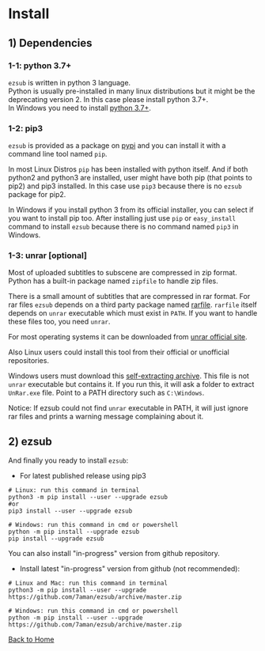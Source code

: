 # Install

## 1) Dependencies

### 1-1: python 3.7+

`ezsub` is written in python 3 language.  
Python is usually pre-installed in many linux distributions but it might be the deprecating version 2. In this case please install python 3.7+.  
In Windows you need to install [python 3.7+](https://www.python.org/downloads/windows).  

### 1-2: pip3

`ezsub` is provided as a package on [pypi](https://pypi.org/project/ezsub) and you can install it with a command line tool named `pip`.  

In most Linux Distros `pip` has been installed with python itself. And if both python2 and python3 are installed, user might have both pip (that points to pip2) and pip3 installed. In this case use `pip3` because there is no `ezsub` package for pip2.  

In Windows if you install python 3 from its official installer, you can select if you want to install pip too. After installing just use `pip` or `easy_install` command to install `ezsub` because there is no command named `pip3` in Windows.

### 1-3: unrar [optional]

Most of uploaded subtitles to subscene are compressed in zip format. Python has a built-in package named `zipfile` to handle zip files.

There is a small amount of subtitles that are compressed in rar format. For rar files `ezsub` depends on a third party package named [rarfile](https://pypi.org/project/rarfile/). `rarfile` itself depends on `unrar` executable which must exist in `PATH`. If you want to handle these files too, you need `unrar`.  

For most operating systems it can be downloaded from [unrar official site](https://www.rarlab.com/rar_add.htm).  

Also Linux users could install this tool from their official or unofficial repositories.  

Windows users must download this [self-extracting archive](https://www.rarlab.com/rar/unrarw32.exe). This file is not `unrar` executable but contains it. If you run this, it will ask a folder to extract `UnRar.exe` file. Point to a PATH directory such as `C:\Windows`.  

Notice: If ezsub could not find `unrar` executable in PATH, it will just ignore rar files and prints a warning message complaining about it.  

## 2) ezsub

And finally you ready to install `ezsub`:

- For latest published release using pip3

```shell
# Linux: run this command in terminal
python3 -m pip install --user --upgrade ezsub
#or
pip3 install --user --upgrade ezsub

# Windows: run this command in cmd or powershell
python -m pip install --upgrade ezsub
pip install --upgrade ezsub
```

You can also install "in-progress" version from github repository.

- Install latest "in-progress" version from github (not recommended):

```shell
# Linux and Mac: run this command in terminal
python3 -m pip install --user --upgrade https://github.com/7aman/ezsub/archive/master.zip

# Windows: run this command in cmd or powershell
python -m pip install --user --upgrade https://github.com/7aman/ezsub/archive/master.zip
```

[Back to Home](./ReadMe.md)

